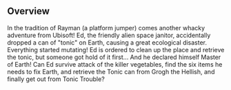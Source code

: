 ## Overview

In the tradition of Rayman (a platform jumper) comes another whacky adventure from Ubisoft! Ed, the friendly alien space janitor, accidentally dropped a can of "tonic" on Earth, causing a great ecological disaster. Everything started mutating! Ed is ordered to clean up the place and retrieve the tonic, but someone got hold of it first... And he declared himself Master of Earth! Can Ed survive attack of the killer vegetables, find the six items he needs to fix Earth, and retrieve the Tonic can from Grogh the Hellish, and finally get out from Tonic Trouble?